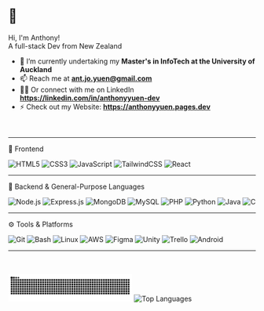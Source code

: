 # 👋 <br>
Hi, I'm Anthony!<br> 
A full-stack Dev from New Zealand

- 🌱 I’m currently undertaking my **Master's in InfoTech at the University of Auckland**  
- 📫 Reach me at **ant.jo.yuen@gmail.com**
- 🙋‍♂️ Or connect with me on LinkedIn **https://linkedin.com/in/anthonyyuen-dev** 
- ⚡ Check out my Website: **https://anthonyyuen.pages.dev**  
<br><br>

---

🎨 Frontend  

![HTML5](https://img.shields.io/badge/HTML5-E34F26?style=for-the-badge&logo=html5&logoColor=white) ![CSS3](https://img.shields.io/badge/CSS3-1572B6?style=for-the-badge&logo=css3&logoColor=white) ![JavaScript](https://img.shields.io/badge/JavaScript-F7DF1E?style=for-the-badge&logo=javascript&logoColor=black) ![TailwindCSS](https://img.shields.io/badge/TailwindCSS-06B6D4?style=for-the-badge&logo=tailwindcss&logoColor=white) ![React](https://img.shields.io/badge/React-20232A?style=for-the-badge&logo=react&logoColor=61DAFB)

---

🔧 Backend & General-Purpose Languages  

![Node.js](https://img.shields.io/badge/Node.js-339933?style=for-the-badge&logo=nodedotjs&logoColor=white) ![Express.js](https://img.shields.io/badge/Express.js-000000?style=for-the-badge&logo=express&logoColor=white) ![MongoDB](https://img.shields.io/badge/MongoDB-4EA94B?style=for-the-badge&logo=mongodb&logoColor=white) ![MySQL](https://img.shields.io/badge/MySQL-4479A1?style=for-the-badge&logo=mysql&logoColor=white) ![PHP](https://img.shields.io/badge/PHP-777BB4?style=for-the-badge&logo=php&logoColor=white) ![Python](https://img.shields.io/badge/Python-3776AB?style=for-the-badge&logo=python&logoColor=white) ![Java](https://img.shields.io/badge/Java-007396?style=for-the-badge&logo=java&logoColor=white) ![C](https://img.shields.io/badge/C-00599C?style=for-the-badge&logo=c&logoColor=white)

---

⚙️ Tools & Platforms  

![Git](https://img.shields.io/badge/Git-F05032?style=for-the-badge&logo=git&logoColor=white) ![Bash](https://img.shields.io/badge/Bash-4EAA25?style=for-the-badge&logo=gnubash&logoColor=white) ![Linux](https://img.shields.io/badge/Linux-FCC624?style=for-the-badge&logo=linux&logoColor=black) ![AWS](https://img.shields.io/badge/AWS-FF9900?style=for-the-badge&logo=amazonaws&logoColor=white) ![Figma](https://img.shields.io/badge/Figma-F24E1E?style=for-the-badge&logo=figma&logoColor=white) ![Unity](https://img.shields.io/badge/Unity-000000?style=for-the-badge&logo=unity&logoColor=white) ![Trello](https://img.shields.io/badge/Trello-0052CC?style=for-the-badge&logo=trello&logoColor=white) ![Android](https://img.shields.io/badge/Android-3DDC84?style=for-the-badge&logo=android&logoColor=white) 

---



<br><br>
<img alt="github-snake" src="https://raw.githubusercontent.com/An1honyY/An1honyY/output/github-contribution-grid-snake.svg" width="50%" /> ![Top Languages](https://github-readme-stats.vercel.app/api/top-langs?username=an1honyy&show_icons=true&locale=en&layout=compact)


<!-- This Readme makes use of some really cool GitHub Repositories:-->
<!-- https://github.com/Ileriayo/markdown-badges -->
<!-- https://github.com/anuraghazra/github-readme-stats -->
<!-- https://github.com/Platane/snk-->
